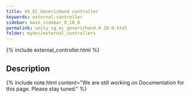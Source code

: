```yaml
---
title: VG_EC_GenericHand controller
keywords: external-controller
sidebar: main_sidebar_0_10_0
permalink: unity_vg_ec_generichand.0.10.0.html
folder: mydoc/external_controllers
---
```


{% include external_controller.html %}

## Description 

{% include note.html content="We are still working on Documentation for this page. Please stay tuned." %}